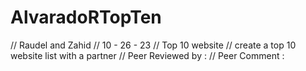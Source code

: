 # AlvaradoRTopTen
// Raudel and Zahid 
// 10 - 26 - 23
// Top 10 website
// create a top 10 website list with a partner
// Peer Reviewed by :
// Peer Comment :
